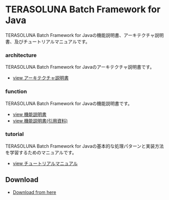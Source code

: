 # TERASOLUNA Batch Framework for Java

TERASOLUNA Batch Framework for Javaの機能説明書、アーキテクチャ説明書、及びチュートリアルマニュアルです。

### architecture
TERASOLUNA Batch Framework for Javaのアーキテクチャ説明書です。
* [view アーキテクチャ説明書](https://github.com/terasoluna-batch/terasoluna-doc/blob/master/architecture/TERASOLUNA%20Batch%20Framework%20for%20Java%20Version%203.x%20%E8%AA%AC%E6%98%8E%E8%B3%87%E6%96%99.pdf?raw=true)

### function
TERASOLUNA Batch Framework for Javaの機能説明書です。
* [view 機能説明書](https://github.com/terasoluna-batch/terasoluna-doc/blob/master/function/TERASOLUNA%20Batch%20Framework%20for%20Java%20%E6%A9%9F%E8%83%BD%E8%AA%AC%E6%98%8E%E6%9B%B8.pdf?raw=true)
 * [view 機能説明書(引用資料)](https://github.com/terasoluna-batch/terasoluna-doc/blob/master/function/%E5%BC%95%E7%94%A8%E8%B3%87%E6%96%99/TERASOLUNA%20Batch%20Framework%20for%20Java%20%E6%A9%9F%E8%83%BD%E8%AA%AC%E6%98%8E%E6%9B%B8(%E5%BC%95%E7%94%A8%E8%B3%87%E6%96%99).pdf?raw=true)

### tutorial
TERASOLUNA Batch Framework for Javaの基本的な処理パターンと実装方法を学習するためのマニュアルです。
* [view チュートリアルマニュアル](https://github.com/terasoluna-batch/terasoluna-doc/blob/master/tutorial/TERASOLUNA%20Batch%20Framework%20for%20Java%20%E3%83%81%E3%83%A5%E3%83%BC%E3%83%88%E3%83%AA%E3%82%A2%E3%83%AB%E3%83%9E%E3%83%8B%E3%83%A5%E3%82%A2%E3%83%AB.pdf?raw=true)


## Download

* [Download from here](https://github.com/terasoluna-batch/terasoluna-sample/releases)
